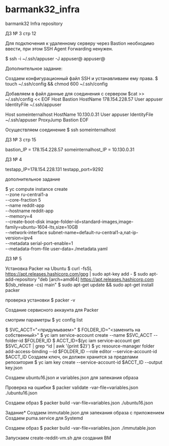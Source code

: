 # barmank32_infra
barmank32 Infra repository

ДЗ № 3 стр 12

Для подключения к удаленному серверу через Bastion необходимо ввести, при этом SSH Agent Forwarding ненужен.

$ ssh -i ~/.ssh/appuser -J appuser@<Bastion IP> appuser@<Someinternalhost IP>

Дополнительное задание:

Создаем конфигурационный файл SSH и устанавливаем ему права.
$ touch ~/.ssh/config && chmod 600 ~/.ssh/config

Добавляем в файл данные для соединения с сервером
$cat >> ~/.ssh/config << EOF
Host Bastion
    HostName 178.154.228.57
    User appuser
    IdentityFile ~/.ssh/appuser

Host someinternalhost
    HostName 10.130.0.31
    User appuser
    IdentityFile ~/.ssh/appuser
    ProxyJump Bastion
EOF

Осуществляем соединение
$ ssh someinternalhost

ДЗ № 3 стр 15

bastion_IP = 178.154.228.57
someinternalhost_IP = 10.130.0.31

ДЗ № 4

testapp_IP=178.154.228.131
testapp_port=9292

дополнительное задание

$ yc compute instance create \
  --zone ru-central1-a \
  --core-fraction 5 \
  --name reddit-app \
  --hostname reddit-app \
  --memory=4 \
  --create-boot-disk image-folder-id=standard-images,image-family=ubuntu-1604-lts,size=10GB \
  --network-interface subnet-name=default-ru-central1-a,nat-ip-version=ipv4 \
  --metadata serial-port-enable=1 \
  --metadata-from-file user-data=./metadata.yaml

ДЗ № 5

Установка Packer на Ubuntu
$ curl -fsSL https://apt.releases.hashicorp.com/gpg | sudo apt-key add -
$ sudo apt-add-repository "deb [arch=amd64] https://apt.releases.hashicorp.com $(lsb_release -cs) main"
$ sudo apt-get update && sudo apt-get install packer

проверка установки
$ packer -v

Создание сервисного аккаунта для Packer

смотрим параметры
$ yc config list

$ SVC_ACCT="<придумываем>"
$ FOLDER_ID="<заменить на собственный>"
$ yc iam service-account create --name $SVC_ACCT --folder-id $FOLDER_ID
$ ACCT_ID=$(yc iam service-account get $SVC_ACCT | grep ^id | awk '{print $2}')
$ yc resource-manager folder add-access-binding --id $FOLDER_ID --role editor --service-account-id $ACCT_ID
Создаем ключ, он должен хранится за пределами репозитория
$ yc iam key create --service-account-id $ACCT_ID --output key.json

Создаем ubuntu16.json и variables.json для запекания образа

Проверка на ошибки
$ packer validate -var-file=variables.json ./ubuntu16.json

Создаем образ
$ packer build -var-file=variables.json ./ubuntu16.json

Задание*
Создаем immutable.json для запекания образа с приложением
Создаем puma.service для Systemd

Создаем образ
$ packer build -var-file=variables.json ./immutable.json

Запускаем create-reddit-vm.sh для создания ВМ
